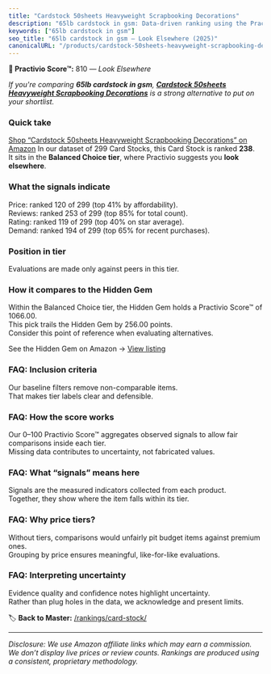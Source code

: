 ```yaml
---
title: "Cardstock 50sheets Heavyweight Scrapbooking Decorations"
description: "65lb cardstock in gsm: Data-driven ranking using the Practivio Score™. Positioned by quality, value, demand, findability, momentum."
keywords: ["65lb cardstock in gsm"]
seo_title: "65lb cardstock in gsm — Look Elsewhere (2025)"
canonicalURL: "/products/cardstock-50sheets-heavyweight-scrapbooking-decorations-B0BXN5PR4X/"
---
```


**🚫 Practivio Score™:** 810 — _Look Elsewhere_


*If you're comparing **65lb cardstock in gsm**, **[Cardstock 50sheets Heavyweight Scrapbooking Decorations](https://www.amazon.com/dp/B0BXN5PR4X?tag=practivio-20)** is a strong alternative to put on your shortlist.*
### Quick take
[Shop “Cardstock 50sheets Heavyweight Scrapbooking Decorations” on Amazon](https://www.amazon.com/dp/B0BXN5PR4X?tag=practivio-20)
In our dataset of 299 Card Stocks, this Card Stock is ranked **238**.  
It sits in the **Balanced Choice tier**, where Practivio suggests you **look elsewhere**.

### What the signals indicate
Price: ranked 120 of 299 (top 41% by affordability).  
Reviews: ranked 253 of 299 (top 85% for total count).  
Rating: ranked 119 of 299 (top 40% on star average).  
Demand: ranked 194 of 299 (top 65% for recent purchases).

### Position in tier
Evaluations are made only against peers in this tier.

### How it compares to the Hidden Gem
Within the Balanced Choice tier, the Hidden Gem holds a Practivio Score™ of 1066.00.  
This pick trails the Hidden Gem by 256.00 points.  
Consider this point of reference when evaluating alternatives.  

See the Hidden Gem on Amazon → [View listing](https://www.amazon.com/dp/B07QQ3L753?tag=practivio-20)

### FAQ: Inclusion criteria
Our baseline filters remove non-comparable items.  
That makes tier labels clear and defensible.

### FAQ: How the score works
Our 0–100 Practivio Score™ aggregates observed signals to allow fair comparisons inside each tier.  
Missing data contributes to uncertainty, not fabricated values.

### FAQ: What “signals” means here
Signals are the measured indicators collected from each product.  
Together, they show where the item falls within its tier.

### FAQ: Why price tiers?
Without tiers, comparisons would unfairly pit budget items against premium ones.  
Grouping by price ensures meaningful, like-for-like evaluations.

### FAQ: Interpreting uncertainty
Evidence quality and confidence notes highlight uncertainty.  
Rather than plug holes in the data, we acknowledge and present limits.


🏷️ **Back to Master:** [/rankings/card-stock/](/rankings/card-stock/)

---
_Disclosure: We use Amazon affiliate links which may earn a commission. We don’t display live prices or review counts. Rankings are produced using a consistent, proprietary methodology._
